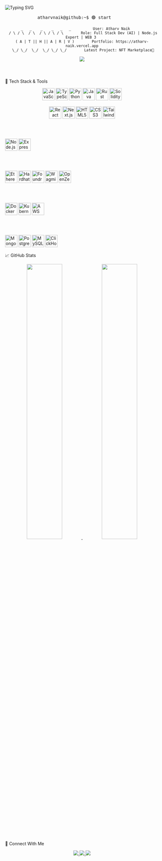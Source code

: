 <!-- Terminal-Style GitHub README with Dark Theme and ASCII Art -->

<!-- Typing animation in green like a Linux terminal -->
<p align="left">
  <img src="https://readme-typing-svg.demolab.com?font=Fira+Code&size=16&pause=500&color=00FF00&center=true&vCenter=true&multiline=true&width=600&lines=Initializing...;Hello%2C+from+Full+Stack+Enforcer%F0%9F%9A%80..." alt="Typing SVG" />
</p>

<pre align="center">
atharvnaik@github:~$ 🟢 start      
 <code>       
  _   _    _    _   _   _          User: Atharv Naik        
 / \ / \  / \  / \ / \ / \        Role: Full Stack Dev (AI) | Node.js Expert | WEB 3 
( A | T || H || A | R | V )        Portfolio: https://atharv-naik.vercel.app
 \_/ \_/  \_/  \_/ \_/ \_/        Latest Project: NFT Marketplace🥇

<img src= "https://www.geocities.ws/333/pics/terminator4.png" />

                                  
  </code>
</pre>
  
 

  


🧰 Tech Stack & Tools
<p align="center"> <!-- Languages --> <img src="https://cdn.jsdelivr.net/gh/devicons/devicon/icons/javascript/javascript-original.svg" width="40" title="JavaScript"/> <img src="https://cdn.jsdelivr.net/gh/devicons/devicon/icons/typescript/typescript-original.svg" width="40" title="TypeScript"/> <img src="https://cdn.jsdelivr.net/gh/devicons/devicon/icons/python/python-original.svg" width="40" title="Python"/> <img src="https://cdn.jsdelivr.net/gh/devicons/devicon/icons/java/java-original.svg" width="40" title="Java"/> <img src="https://cdn.jsdelivr.net/gh/devicons/devicon/icons/rust/rust-plain.svg" width="40" title="Rust"/> <img src="https://cdn.jsdelivr.net/gh/devicons/devicon/icons/solidity/solidity-original.svg" width="40" title="Solidity"/>
<br/><br/>

<!-- Frontend --> <img src="https://cdn.jsdelivr.net/gh/devicons/devicon/icons/react/react-original.svg" width="40" title="React"/> <img src="https://cdn.jsdelivr.net/gh/devicons/devicon/icons/nextjs/nextjs-original.svg" width="40" title="Next.js"/> <img src="https://cdn.jsdelivr.net/gh/devicons/devicon/icons/html5/html5-original.svg" width="40" title="HTML5"/> <img src="https://cdn.jsdelivr.net/gh/devicons/devicon/icons/css3/css3-original.svg" width="40" title="CSS3"/> <img src="https://cdn.jsdelivr.net/gh/devicons/devicon/icons/tailwindcss/tailwindcss-plain.svg" width="40" title="Tailwind CSS"/>
<br/><br/>

<!-- Backend --> <img src="https://cdn.jsdelivr.net/gh/devicons/devicon/icons/nodejs/nodejs-original.svg" width="40" title="Node.js"/> <img src="https://cdn.jsdelivr.net/gh/devicons/devicon/icons/express/express-original.svg" width="40" title="Express.js"/>
<br/><br/>

<!-- Web3 --> <img src="https://raw.githubusercontent.com/devicons/devicon/master/icons/ethereum/ethereum-original.svg" width="40" title="Ethereum"/> <img src="https://avatars.githubusercontent.com/u/37784886?s=200&v=4" width="40" title="Hardhat"/> <img src="https://seeklogo.com/images/F/foundry-logo-D4EF97C2E1-seeklogo.com.png" width="40" title="Foundry"/> <img src="https://seeklogo.com/images/W/wagmi-logo-5E3D6D3702-seeklogo.com.png" width="40" title="Wagmi"/> <img src="https://seeklogo.com/images/O/openzeppelin-logo-8285C5D274-seeklogo.com.png" width="40" title="OpenZeppelin"/>
<br/><br/>

<!-- DevOps --> <img src="https://cdn.jsdelivr.net/gh/devicons/devicon/icons/docker/docker-original.svg" width="40" title="Docker"/> <img src="https://cdn.jsdelivr.net/gh/devicons/devicon/icons/kubernetes/kubernetes-plain.svg" width="40" title="Kubernetes"/> <img src="https://cdn.jsdelivr.net/gh/devicons/devicon/icons/amazonwebservices/amazonwebservices-original.svg" width="40" title="AWS"/>
<br/><br/>

<!-- Databases --> <img src="https://cdn.jsdelivr.net/gh/devicons/devicon/icons/mongodb/mongodb-original.svg" width="40" title="MongoDB"/> <img src="https://cdn.jsdelivr.net/gh/devicons/devicon/icons/postgresql/postgresql-original.svg" width="40" title="PostgreSQL"/> <img src="https://cdn.jsdelivr.net/gh/devicons/devicon/icons/mysql/mysql-original.svg" width="40" title="MySQL"/> <img src="https://upload.wikimedia.org/wikipedia/commons/thumb/1/1e/ClickHouse_logo.svg/512px-ClickHouse_logo.svg.png" width="40" title="ClickHouse"/> </p>
📈 GitHub Stats
<p align="center"> <a href="https://github.com/atharvnaik1"> <img src="https://github-readme-stats-one-bice.vercel.app/api?username=atharvnaik1&theme=tokyonight&show_icons=true&count_private=true&hide_border=false" width="48%" /> </a> <a href="https://github.com/atharvnaik1"> <img src="https://github-readme-streak-stats.herokuapp.com?user=atharvnaik1&theme=tokyonight&hide_border=false&date_format=M%20j%5B%2C%20Y%5D" width="48%" /> </a> </p>
🔗 Connect With Me
<p align="center"> <a href="mailto:atharvajaynaik@gmail.com"> <img src="https://img.shields.io/badge/Gmail-Email_Me-green?style=for-the-badge&logo=gmail&logoColor=white" /> </a> <a href="https://atharv-naik.vercel.app"> <img src="https://img.shields.io/badge/Portfolio-Visit-green?style=for-the-badge&logo=vercel&logoColor=white" /> </a> <a href="https://github.com/atharvnaik1?tab=repositories"> <img src="https://img.shields.io/badge/GitHub-Repos-181717?style=for-the-badge&logo=github&logoColor=white" /> </a> </p> 
